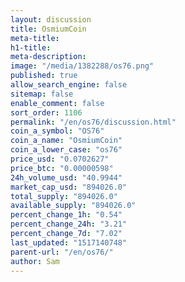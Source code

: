 ```yaml
---
layout: discussion
title: OsmiumCoin
meta-title: 
h1-title: 
meta-description: 
image: "/media/1382288/os76.png"
published: true
allow_search_engine: false
sitemap: false
enable_comment: false
sort_order: 1106
permalink: "/en/os76/discussion.html"
coin_a_symbol: "OS76"
coin_a_name: "OsmiumCoin"
coin_a_lower_case: "os76"
price_usd: "0.0702627"
price_btc: "0.00000598"
24h_volume_usd: "40.9944"
market_cap_usd: "894026.0"
total_supply: "894026.0"
available_supply: "894026.0"
percent_change_1h: "0.54"
percent_change_24h: "3.21"
percent_change_7d: "7.02"
last_updated: "1517140748"
parent-url: "/en/os76/"
author: Sam
---
```


